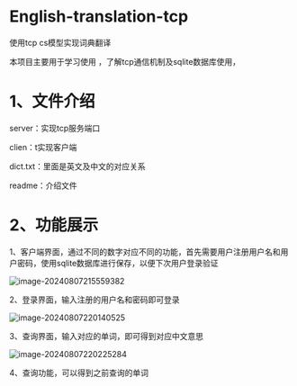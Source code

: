 # English-translation-tcp
使用tcp cs模型实现词典翻译  

本项目主要用于学习使用 ，了解tcp通信机制及sqlite数据库使用，

# 1、文件介绍

server：实现tcp服务端口

clien：t实现客户端

dict.txt：里面是英文及中文的对应关系

readme：介绍文件

# 2、功能展示

1、客户端界面，通过不同的数字对应不同的功能，首先需要用户注册用户名和用户密码，使用sqlite数据库进行保存，以便下次用户登录验证

![image-20240807215559382](E:\A嵌入式学习\Linux\Typora\image-20240807215559382.png)



2、登录界面，输入注册的用户名和密码即可登录

![image-20240807220140525](E:\A嵌入式学习\Linux\Typora\image-20240807220140525.png)

3、查询界面，输入对应的单词，即可得到对应中文意思

![image-20240807220225284](E:\A嵌入式学习\Linux\Typora\image-20240807220225284.png)

4、查询功能，可以得到之前查询的单词
